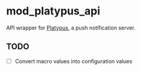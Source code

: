 mod_platypus_api
================

API wrapper for [Platypus], a push notification server.


TODO
----

- [ ] Convert macro values into configuration values


<!-- Links -->

[Platypus]: https://gitlab.erlang-solutions.com/mattias.jansson/platypus

[`mod_push`]: mod_push.md
[`mod_push_app_server`]: mod_push_app_server.md
